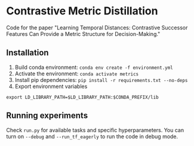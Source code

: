 # Contrastive Metric Distillation

Code for the paper "Learning Temporal Distances: Contrastive Successor Features Can Provide a Metric Structure for Decision-Making."


## Installation

1. Build conda environment: `conda env create -f environment.yml`
2. Activate the environment: `conda activate metrics`
3. Install pip dependencies: `pip install -r requirements.txt --no-deps`
4. Export environment variables
```
export LD_LIBRARY_PATH=$LD_LIBRARY_PATH:$CONDA_PREFIX/lib
```


## Running experiments

Check `run.py` for available tasks and specific hyperparameters. You can turn on `--debug` and `--run_tf_eagerly` to run the code in debug mode.

